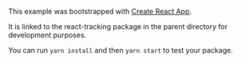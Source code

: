 This example was bootstrapped with [Create React App](https://github.com/facebook/create-react-app).

It is linked to the react-tracking package in the parent directory for development purposes.

You can run `yarn install` and then `yarn start` to test your package.
